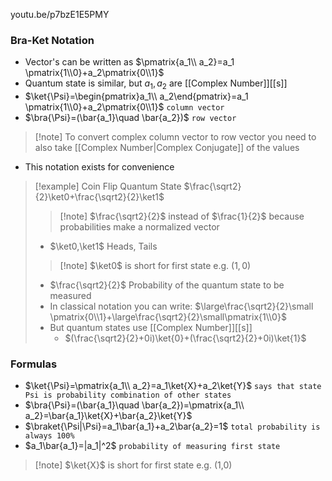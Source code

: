 youtu.be/p7bzE1E5PMY
### Bra-Ket Notation
- Vector's can be written as $\pmatrix{a_1\\ a_2}=a_1 \pmatrix{1\\0}+a_2\pmatrix{0\\1}$
- Quantum state is similar, but $a_1,a_2$ are [[Complex Number]][[s]]
- $\ket{\Psi}=\begin{pmatrix}a_1\\ a_2\end{pmatrix}=a_1 \pmatrix{1\\0}+a_2\pmatrix{0\\1}$ `column vector`
- $\bra{\Psi}=(\bar{a_1}\quad \bar{a_2})$ `row vector`
> [!note] To convert complex column vector to row vector you need to also take [[Complex Number|Complex Conjugate]] of the values
- This notation exists for convenience
> [!example] Coin Flip Quantum State $\frac{\sqrt2}{2}\ket0+\frac{\sqrt2}{2}\ket1$
> > [!note] $\frac{\sqrt2}{2}$ instead of $\frac{1}{2}$ because probabilities make a normalized vector
> - $\ket0,\ket1$ Heads, Tails
> > [!note] $\ket0$ is short for first state e.g. $(1,0)$  
> - $\frac{\sqrt2}{2}$ Probability of the quantum state to be measured
> - In classical notation you can write: $\large\frac{\sqrt2}{2}\small \pmatrix{0\\1}+\large\frac{\sqrt2}{2}\small\pmatrix{1\\0}$
> - But quantum states use [[Complex Number]][[s]]
>   - $(\frac{\sqrt2}{2}+0i)\ket{0}+(\frac{\sqrt2}{2}+0i)\ket{1}$
### Formulas
- $\ket{\Psi}=\pmatrix{a_1\\ a_2}=a_1\ket{X}+a_2\ket{Y}$ `says that state Psi is probability combination of other states`
- $\bra{\Psi}=(\bar{a_1}\quad \bar{a_2})=\pmatrix{a_1\\ a_2}=\bar{a_1}\ket{X}+\bar{a_2}\ket{Y}$
- $\braket{\Psi|\Psi}=a_1\bar{a_1}+a_2\bar{a_2}=1$ `total probability is always 100%`
- $a_1\bar{a_1}=|a_1|^2$ `probability of measuring first state`
> [!note] $\ket{X}$ is short for first state e.g. (1,0)
